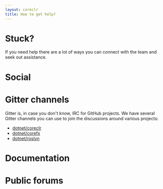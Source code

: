 ```yaml
---
layout: coreclr
title: How to get help?
---
```

# Stuck?
If you need help there are a lot of ways you can connect with the team and seek out assistance.
 
# Social 



# Gitter channels
Gitter is, in case you don't know, IRC for GitHub projects. We have several Gitter channels you can use to join the discussions around various projects:
*  [dotnet/coreclr](https://gitter.im/dotnet/coreclr)
*  [dotnet/corefx](https://gitter.im/dotnet/corefx)
*  [dotnet/roslyn](https://gitter.im/dotnet/roslyn) 

# Documentation

# Public forums
